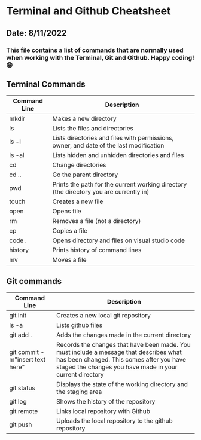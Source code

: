 # Terminal and Github Cheatsheet
## Date: 8/11/2022
### This file contains a list of commands that are normally used when working with the Terminal, Git and Github. Happy coding! :grin:



## **Terminal Commands**


| Command Line |Description|
|--------------|-----------|
|mkdir         | Makes a new directory|
|ls            | Lists the files and directories|
|ls -l         | Lists directories and files with permissions, owner, and date of the last modification|
|ls -al        | Lists hidden and unhidden directories and files|
|cd            | Change directories|
|cd ..         |Go the parent directory|
|pwd           |Prints the path for the current working directory (the directory you are currently in)|
|touch         |Creates a new file |
|open          |Opens file          |
|rm            |Removes a file (not a directory)|
|cp            |Copies a file|
|code .        |Opens directory and files on visual studio code| 
|history       |Prints history of command lines|
|mv            |Moves a file|

## **Git commands**

|Command Line|Description|
|------------|-----------|
|git init    |Creates a new local git repository|
|ls -a       |Lists github files                |
|git add .   |Adds the changes made in the current directory|
|git commit -m"insert text here"|Records the changes that have been made. You must include a message that describes what has been changed. This comes after you have staged the changes you have made in your current directory|
|git status| Displays the state of the working directory and the staging area|
|git log| Shows the history of the repository|
|git remote|Links local repository with Github|
|git push|Uploads the local repository to the github repository|







